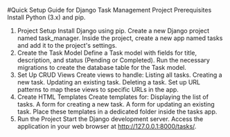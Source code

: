 #Quick Setup Guide for Django Task Management Project
Prerequisites
Install Python (3.x) and pip.
1. Project Setup
Install Django using pip.
Create a new Django project named task_manager.
Inside the project, create a new app named tasks and add it to the project's settings.
2. Create the Task Model
Define a Task model with fields for title, description, and status (Pending or Completed).
Run the necessary migrations to create the database table for the Task model.
3. Set Up CRUD Views
Create views to handle:
Listing all tasks.
Creating a new task.
Updating an existing task.
Deleting a task.
Set up URL patterns to map these views to specific URLs in the app.
4. Create HTML Templates
Create templates for:
Displaying the list of tasks.
A form for creating a new task.
A form for updating an existing task.
Place these templates in a dedicated folder inside the tasks app.
5. Run the Project
Start the Django development server.
Access the application in your web browser at http://127.0.0.1:8000/tasks/.
